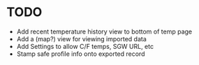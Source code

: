 # TODO

* Add recent temperature history view to bottom of temp page
* Add a (map?) view for viewing imported data
* Add Settings to allow C/F temps, SGW URL, etc
* Stamp safe profile info onto exported record

